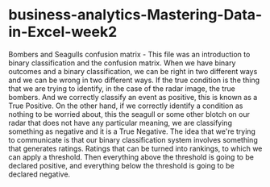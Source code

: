 # business-analytics-Mastering-Data-in-Excel-week2

Bombers and Seagulls confusion matrix - This file was an introduction to binary classification and the confusion matrix. When we have binary outcomes and a binary classification, 
we can be right in two different ways and we can be wrong in two different ways. If the true condition is the thing that we are trying to identify, 
in the case of the radar image, the true bombers. And we correctly classify an event as positive, this is known as a True Positive. On the other hand, 
if we correctly identify a condition as nothing to be worried about, this the seagull or some other blotch on our radar that does not have any particular meaning, 
we are classifying something as negative and it is a True Negative. The idea that we're trying to communicate is that our binary classification system involves 
something that generates ratings. Ratings that can be turned into rankings, to which we can apply a threshold. Then everything above the threshold is going to be 
declared positive, and everything below the threshold is going to be declared negative.
